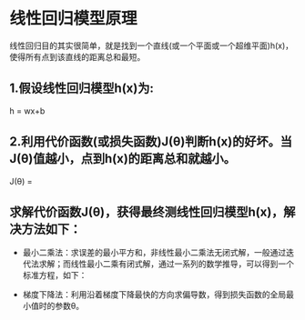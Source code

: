 # 线性回归模型原理

线性回归目的其实很简单，就是找到一个直线(或一个平面或一个超维平面)h(x)，使得所有点到该直线的距离总和最短。

## 1.假设线性回归模型h(x)为:
   h = wx+b 
   
## 2.利用代价函数(或损失函数)J(θ)判断h(x)的好坏。当J(θ)值越小，点到h(x)的距离总和就越小。
   J(θ) =        


  
## 求解代价函数J(θ)，获得最终测线性回归模型h(x)，解决方法如下：
  
  - 最小二乘法：求误差的最小平方和，非线性最小二乘法无闭式解，一般通过迭代法求解；而线性最小二乘有闭式解，通过一系列的数学推导，可以得到一个标准方程，如下：
  
  - 梯度下降法：利用沿着梯度下降最快的方向求偏导数，得到损失函数的全局最小值时的参数θ。


